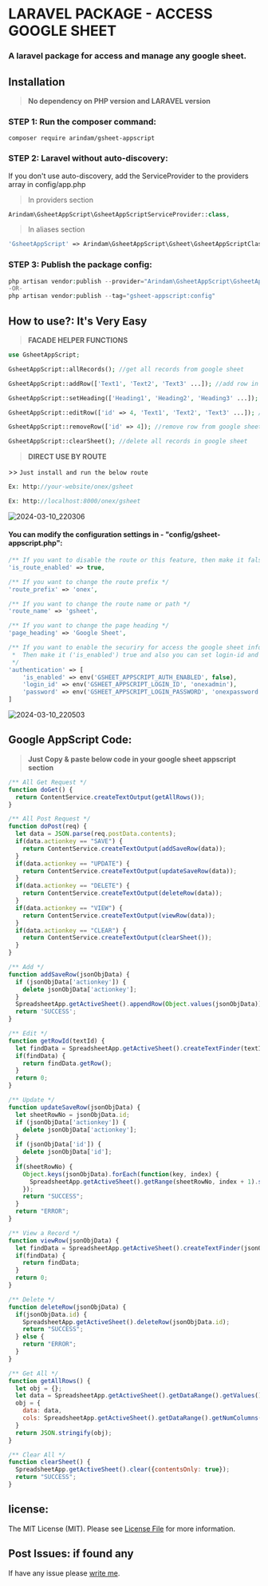 # LARAVEL PACKAGE - ACCESS GOOGLE SHEET

### A laravel package for access and manage any google sheet.

## Installation

> **No dependency on PHP version and LARAVEL version**

### STEP 1: Run the composer command:

```shell
composer require arindam/gsheet-appscript
```

### STEP 2: Laravel without auto-discovery:

If you don't use auto-discovery, add the ServiceProvider to the providers array in config/app.php

> In providers section
```php
Arindam\GsheetAppScript\GsheetAppScriptServiceProvider::class,
```

> In aliases section
```php
'GsheetAppScript' => Arindam\GsheetAppScript\Gsheet\GsheetAppScriptClassFacade::class,
```

### STEP 3: Publish the package config:

```php
php artisan vendor:publish --provider="Arindam\GsheetAppScript\GsheetAppScriptServiceProvider" --force
-OR-
php artisan vendor:publish --tag="gsheet-appscript:config"
```

## How to use?: It's Very Easy

> **FACADE HELPER FUNCTIONS**

```php
use GsheetAppScript;

GsheetAppScript::allRecords(); //get all records from google sheet

GsheetAppScript::addRow(['Text1', 'Text2', 'Text3' ...]); //add row in the google sheet

GsheetAppScript::setHeading(['Heading1', 'Heading2', 'Heading3' ...]); //set or edit heading in the google sheet

GsheetAppScript::editRow(['id' => 4, 'Text1', 'Text2', 'Text3' ...]); //edit data in the google sheet, just pass the row number as id with data

GsheetAppScript::removeRow(['id' => 4]); //remove row from google sheet, just pass the row number

GsheetAppScript::clearSheet(); //delete all records in google sheet
```


> **DIRECT USE BY ROUTE**

<dl>
  <dt>>> <code>Just install and run the below route </span></code></dt>
</dl>

```php
Ex: http://your-website/onex/gsheet

Ex: http://localhost:8000/onex/gsheet
```

![2024-03-10_220306](https://github.com/dev-arindam-roy/laravel-package-google-sheet-appscript/assets/24665327/185945de-0916-4809-997d-c3f0fa1972eb)

#### You can modify the configuration settings in - "config/gsheet-appscript.php":

```php
/** If you want to disable the route or this feature, then make it false */
'is_route_enabled' => true,
```

```php
/** If you want to change the route prefix */
'route_prefix' => 'onex',
```

```php
/** If you want to change the route name or path */
'route_name' => 'gsheet',
```

```php
/** If you want to change the page heading */
'page_heading' => 'Google Sheet',
```

```php
/** If you want to enable the securiry for access the google sheet information
 *  Then make it ('is_enabled') true and also you can set login-id and password through .env
 */
'authentication' => [
    'is_enabled' => env('GSHEET_APPSCRIPT_AUTH_ENABLED', false),
    'login_id' => env('GSHEET_APPSCRIPT_LOGIN_ID', 'onexadmin'),
    'password' => env('GSHEET_APPSCRIPT_LOGIN_PASSWORD', 'onexpassword')
]
```

![2024-03-10_220503](https://github.com/dev-arindam-roy/laravel-package-google-sheet-appscript/assets/24665327/f135b6ba-c83d-46a5-aaa1-c8fc7293b714)

## Google AppScript Code:

> **Just Copy & paste below code in your google sheet appscript section**

```javascript
/** All Get Request */
function doGet() {
  return ContentService.createTextOutput(getAllRows());
}

/** All Post Request */
function doPost(req) {
  let data = JSON.parse(req.postData.contents);
  if(data.actionkey == "SAVE") {
    return ContentService.createTextOutput(addSaveRow(data));
  }
  if(data.actionkey == "UPDATE") {
    return ContentService.createTextOutput(updateSaveRow(data));
  }
  if(data.actionkey == "DELETE") {
    return ContentService.createTextOutput(deleteRow(data));
  }
  if(data.actionkey == "VIEW") {
    return ContentService.createTextOutput(viewRow(data));
  }
  if(data.actionkey == "CLEAR") {
    return ContentService.createTextOutput(clearSheet());
  }
}

/** Add */
function addSaveRow(jsonObjData) {
  if (jsonObjData['actionkey']) {
    delete jsonObjData['actionkey'];
  }
  SpreadsheetApp.getActiveSheet().appendRow(Object.values(jsonObjData));
  return 'SUCCESS';
}

/** Edit */
function getRowId(textId) {
  let findData = SpreadsheetApp.getActiveSheet().createTextFinder(textId).matchEntireCell(true).findNext();
  if(findData) {
    return findData.getRow();
  }
  return 0;
}

/** Update */
function updateSaveRow(jsonObjData) {
  let sheetRowNo = jsonObjData.id;
  if (jsonObjData['actionkey']) {
    delete jsonObjData['actionkey'];
  }
  if (jsonObjData['id']) {
    delete jsonObjData['id'];
  }
  if(sheetRowNo) {
    Object.keys(jsonObjData).forEach(function(key, index) {
      SpreadsheetApp.getActiveSheet().getRange(sheetRowNo, index + 1).setValue(jsonObjData[key]);
    });
    return "SUCCESS";
  }
  return "ERROR";
}

/** View a Record */
function viewRow(jsonObjData) {
  let findData = SpreadsheetApp.getActiveSheet().createTextFinder(jsonObjData.id).matchEntireCell(true).findNext();
  if(findData) {
    return findData;
  }
  return 0;
}

/** Delete */
function deleteRow(jsonObjData) {
  if(jsonObjData.id) {
    SpreadsheetApp.getActiveSheet().deleteRow(jsonObjData.id);
    return "SUCCESS";
  } else {
    return "ERROR";
  }
}

/** Get All */
function getAllRows() {
  let obj = {};
  let data = SpreadsheetApp.getActiveSheet().getDataRange().getValues().filter(row => row.join(""));
  obj = {
    data: data,
    cols: SpreadsheetApp.getActiveSheet().getDataRange().getNumColumns()
  }
  return JSON.stringify(obj);
}

/** Clear All */
function clearSheet() {
  SpreadsheetApp.getActiveSheet().clear({contentsOnly: true});
  return "SUCCESS";
}
```


## license:
The MIT License (MIT). Please see [License File](LICENSE.md) for more information.

## Post Issues: if found any
If have any issue please [write me](https://github.com/dev-arindam-roy/laravel-package-google-sheet-appscript/issues).
